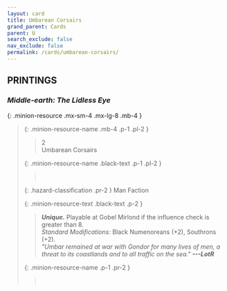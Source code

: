 ```yaml
---
layout: card
title: Umbarean Corsairs
grand_parent: Cards
parent: U
search_exclude: false
nav_exclude: false
permalink: /cards/umbarean-corsairs/
---
```


## PRINTINGS


### _Middle-earth: The Lidless Eye_

{: .minion-resource .mx-sm-4 .mx-lg-8 .mb-4 }
> {: .minion-resource-name .mb-4 .p-1 .pl-2 }
> > <div class="hazard-mp">2</div>
> > <div class="card-name">Umbarean Corsairs</div>
>
> {: .minion-resource-name .black-text .p-1 .pl-2 }
> > &nbsp;
>
> {: .hazard-classification .pr-2 }
> Man Faction
>
> {: .minion-resource-text .black-text .p-2 }
> > _**Unique.**_ Playable at Gobel Mirlond if the influence check is greater than 8.  <br>_Standard Modifications:_ Black Numenoreans (+2), Southrons (+2). <br>_"Umbar remained at war with Gondor for many lives of men, a threat to its coastlands and to all traffic on the sea."_ ***---&#65279;LotR***  
> 
> {: .minion-resource-name .p-1 .pr-2 }
> > <div class="card-shield"></div>
> > <div class="card-corruption-white">&nbsp;</div>
